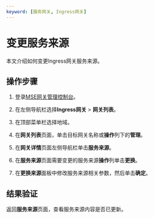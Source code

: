 ```yaml
---
keyword: [服务网关, Ingress网关]
---
```


# 变更服务来源

本文介绍如何变更Ingress网关服务来源。

## 操作步骤

1.  登录[MSE网关管理控制台](https://mse.console.aliyun.com/#/microgw)。

2.  在左侧导航栏选择**Ingress网关** \> **网关列表**。

3.  在顶部菜单栏选择地域。

4.  在**网关列表**页面，单击目标网关名称或**操作**列下的**管理**。

5.  在**网关详情**页面左侧导航栏单击**服务来源**。

6.  在**服务来源**页面需要变更的服务来源**操作**列单击**更换**。

7.  在**更换来源**面板中修改服务来源相关参数，然后单击**确定**。


## 结果验证

返回**服务来源**页面，查看服务来源内容是否已更新。

